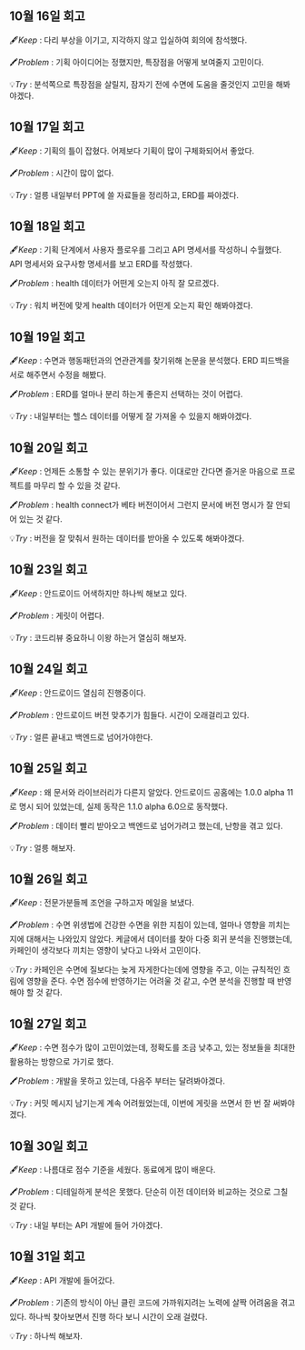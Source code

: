 ## 10월 16일 회고

🖋️*Keep* : 다리 부상을 이기고, 지각하지 않고 입실하여 회의에 참석했다.

🖍️*Problem* : 기획 아이디어는 정했지만, 특장점을 어떻게 보여줄지 고민이다.

💡*Try* : 분석쪽으로 특장점을 살릴지, 잠자기 전에 수면에 도움을 줄것인지 고민을 해봐야겠다.

## 10월 17일 회고

🖋️*Keep* : 기획의 틀이 잡혔다. 어제보다 기획이 많이 구체화되어서 좋았다.

🖍️*Problem* : 시간이 많이 없다. 

💡*Try* : 얼릉 내일부터 PPT에 쓸 자료들을 정리하고, ERD를 짜야겠다.

## 10월 18일 회고

🖋️*Keep* : 기획 단계에서 사용자 플로우를 그리고 API 명세서를 작성하니 수월했다. API 명세서와 요구사항 명세서를 보고 ERD를 작성했다.

🖍️*Problem* : health 데이터가 어떤게 오는지 아직 잘 모르겠다.

💡*Try* : 워치 버전에 맞게 health 데이터가 어떤게 오는지 확인 해봐야겠다.

## 10월 19일 회고

🖋️*Keep* : 수면과 행동패턴과의 연관관계를 찾기위해 논문을 분석했다. ERD 피드백을 서로 해주면서 수정을 해봤다.

🖍️*Problem* : ERD를 얼마나 분리 하는게 좋은지 선택하는 것이 어렵다.

💡*Try* : 내일부터는 헬스 데이터를 어떻게 잘 가져올 수 있을지 해봐야겠다.

## 10월 20일 회고

🖋️*Keep* : 언제든 소통할 수 있는 분위기가 좋다. 이대로만 간다면 즐거운 마음으로 프로젝트를 마무리 할 수 있을 것 같다.

🖍️*Problem* : health connect가 베타 버전이어서 그런지 문서에 버전 명시가 잘 안되어 있는 것 같다. 

💡*Try* : 버전을 잘 맞춰서 원하는 데이터를 받아올 수 있도록 해봐야겠다.

## 10월 23일 회고

🖋️*Keep* : 안드로이드 어색하지만 하나씩 해보고 있다.

🖍️*Problem* : 게릿이 어렵다.

💡*Try* : 코드리뷰 중요하니 이왕 하는거 열심히 해보자.

## 10월 24일 회고

🖋️*Keep* : 안드로이드 열심히 진행중이다.

🖍️*Problem* : 안드로이드 버전 맞추기가 힘들다. 시간이 오래걸리고 있다. 

💡*Try* : 얼른 끝내고 백엔드로 넘어가야한다.

## 10월 25일 회고

🖋️*Keep* : 왜 문서와 라이브러리가 다른지 알았다. 안드로이드 공홈에는 1.0.0 alpha 11로 명시 되어 있었는데, 실제 동작은 1.1.0 alpha 6.0으로 동작했다. 

🖍️*Problem* : 데이터 빨리 받아오고 백엔드로 넘어가려고 했는데, 난항을 겪고 있다.

💡*Try* : 얼릉 해보자.

## 10월 26일 회고

🖋️*Keep* : 전문가분들께 조언을 구하고자 메일을 보냈다.

🖍️*Problem* : 수면 위생법에 건강한 수면을 위한 지침이 있는데, 얼마나 영향을 끼치는지에 대해서는 나와있지 않았다. 케글에서 데이터를 찾아 다중 회귀 분석을 진행했는데, 카페인이 생각보다 끼치는 영향이 낮다고 나와서 고민이다.

💡*Try* : 카페인은 수면에 질보다는 늦게 자게한다는데에 영향을 주고, 이는 규칙적인 흐림에 영향을 준다. 수면 점수에 반영하기는 어려울 것 같고, 수면 분석을 진행할 때 반영해야 할 것 같다.

## 10월 27일 회고

🖋️*Keep* : 수면 점수가 많이 고민이었는데, 정확도를 조금 낮추고, 있는 정보들을 최대한 활용하는 방향으로 가기로 했다.

🖍️*Problem* : 개발을 못하고 있는데, 다음주 부터는 달려봐야겠다.

💡*Try* : 커밋 메시지 남기는게 계속 어려웠었는데, 이번에 게릿을 쓰면서 한 번 잘 써봐야겠다.

## 10월 30일 회고

🖋️*Keep* : 나름대로 점수 기준을 세웠다. 동료에게 많이 배운다.

🖍️*Problem* : 디테일하게 분석은 못했다. 단순히 이전 데이터와 비교하는 것으로 그칠 것 같다.

💡*Try* : 내일 부터는 API 개발에 들어 가야겠다.

## 10월 31일 회고

🖋️*Keep* : API 개발에 들어갔다.

🖍️*Problem* : 기존의 방식이 아닌 클린 코드에 가까워지려는 노력에 살짝 어려움을 겪고 있다. 하나씩 찾아보면서 진행 하다 보니 시간이 오래 걸렸다.

💡*Try* : 하나씩 해보자.
